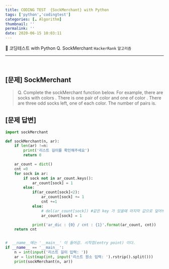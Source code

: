 ```yaml
---
title: CODING TEST  {SockMerchant} with Python
tags: ['python','codingtest']
categories: [☁️ Algorithm]
thumbnail: ''
permalink: ''
date: 2020-06-15 10:03:11
---
```


📜 코딩테스트 with Python
Q. SockMerchant
`HackerRank` `알고리즘`
<!-- excerpt -->
<!-- toc -->

---
<br/>


## [문제] SockMerchant
> Q. Complete the sockMerchant function below.
For example, there are  socks with colors . There is one pair of color  and one of color .
There are three odd socks left, one of each color. The number of pairs is.

## [문제 답변]

```python
import sockMerchant

def sockMerchant(n, ar):
    if len(ar) !=n:
        print('리스트 길이를 확인해주세요')
        return 0

    ar_count = dict()
    cnt =0
    for sock in ar:
        if sock not in ar_count.keys():
            ar_count[sock] = 1
        else:
            if(ar_count[sock]<2):
                ar_count[sock] += 1
                cnt +=1
            else:
                # del(ar_count[sock]) #같은 key 가 있을때 마지막 값으로 덮어씌워지므로 할필요 없음
                ar_count[sock] = 1

            print('ar_dic : {0} / cnt : {1}'.format(ar_count, cnt))
    return cnt


#  __name__에는 '__main__' 이 들어감. 시작점(entry point) 이다.
if __name__ == '__main__':
    n = int(input('리스트 길이 입력: '))
    ar = list(map(int, input('리스트 원소 입력: ').rstrip().split()))
    print(sockMerchant(n, ar))
```